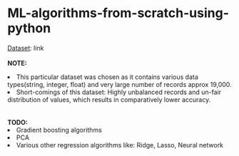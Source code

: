 # ML-algorithms-from-scratch-using-python
<ins>Dataset</ins>: <href>link</href>
<br><br>
<b>NOTE: </b>
<li> This particular dataset was chosen as it contains various data types(string, integer, float) and very large number of records approx 19,000.</li>
<li> Short-comings of this dataset: Highly unbalanced records and un-fair distribution of values, which results in comparatively lower accuracy. </li>
<br><br>
<b>TODO: </b>
<li> Gradient boosting algorithms</li>
<li> PCA </li>
<li> Various other regression algorithms like: Ridge, Lasso, Neural network</li>
